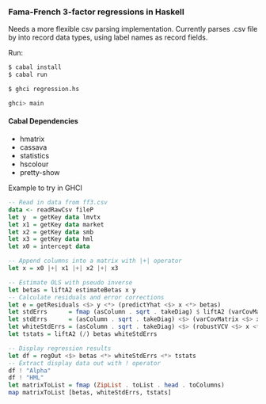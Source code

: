 

### Fama-French 3-factor regressions in Haskell

Needs a more flexible csv parsing implementation.
Currently parses .csv file by into record data types, using label names as
record fields.

Run:
```bash
$ cabal install
$ cabal run
```

```bash
$ ghci regression.hs
```
```haskell
ghci> main
```

#### Cabal Dependencies
- hmatrix
- cassava
- statistics
- hscolour
- pretty-show

Example to try in GHCI
```haskell
-- Read in data from ff3.csv
data <- readRawCsv fileP
let y  = getKey data lmvtx
let x1 = getKey data market
let x2 = getKey data smb
let x3 = getKey data hml
let x0 = intercept data

-- Append columns into a matrix with |+| operator
let x = x0 |+| x1 |+| x2 |+| x3

-- Estimate OLS with pseudo inverse
let betas = liftA2 estimateBetas x y
-- Calculate residuals and error corrections
let e = getResiduals <$> y <*> (predictYhat <$> x <*> betas)
let stdErrs      = fmap (asColumn . sqrt . takeDiag) $ liftA2 (varCovMatrix) x e
let stdErrs      = (asColumn . sqrt . takeDiag) <$> (varCovMatrix <$> x <*> e)
let whiteStdErrs = (asColumn . sqrt . takeDiag) <$> (robustVCV <$> x <*> e)
let tstats = liftA2 (/) betas whiteStdErrs

-- Display regression results
let df = regOut <$> betas <*> whiteStdErrs <*> tstats
-- Extract display data out with ! operator
df ! "Alpha"
df ! "HML"
let matrixToList = fmap (ZipList . toList . head . toColumns)
map matrixToList [betas, whiteStdErrs, tstats]

```
